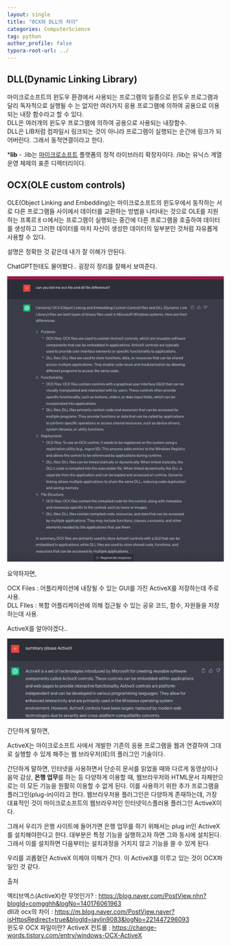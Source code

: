 ```yaml
---
layout: single
title: "OCX와 DLL의 차이"
categories: ComputerScience
tag: python
author_profile: false
typora-root-url: ../
---
```


## DLL(Dynamic Linking Library)

마이크로소프트의 윈도우 환경에서 사용되는 프로그램의 일종으로 윈도우 프로그램과 달리 독자적으로 실행될 수 는 없지만 여러가지 응용 프로그램에 의하여 공용으로 이용되는 내장 함수라고 할 수 있다.  
DLL은 여러개의 윈도우 프로그램에 의하여 공용으로 사용되는 내장함수.  
DLL은 LIB처럼 컴파일시 링크되는 것이 아니라 프로그램이 실행되는 순간에 링크가 되어버린다. 그래서 동적연결이라고 한다.

***lib** - .lib는 [마이크로소프트](https://ko.wikipedia.org/wiki/마이크로소프트) 플랫폼의 정적 라이브러리 확장자이다. /lib는 유닉스 계열 운영 체제의 표준 디렉터리이다.



## OCX(OLE custom controls)

OLE(Object Linking and Embedding)는 마이크로소프트의 윈도우에서 동작하는 서로 다른 프로그램들 사이에서 데이터를 교환하는 방법을 나타내는 것으로 OLE를 지원하는 프록르ㅐㅁ에서는 프로그램이 실행되는 중간에 다른 프로그램을 호출하여 데이터를 생성하고 그러한 데이터를 마치 자신이 생성한 데이터의 일부분인 것처럼 자유롭게 사용할 수 있다.



설명은 정확한 것 같은데 내가 잘 이해가 안된다.

ChatGPT한테도 물어봤다.. 굉장히 정리를 잘해서 보여준다.

![image-20230530201808542](/images/2023-05-30-first/image-20230530201808542.png)

요약하자면, 

OCX Files : 어플리케이션에 내장될 수 있는 GUI를 가진 ActiveX를 저장하는데 주로 사용.  
DLL FIles : 복합 어플리케이션에 의해 접근될 수 있는 공유 코드, 함수, 자원들을 저장하는데 사용.



ActiveX를 알아야겠다..

![image-20230530212651563](/images/2023-05-30-first/image-20230530212651563.png)

간단하게 말하면,

ActiveX는 마이크로소프트 사에서 개발한 기존의 응용 프로그램을 웹과 연결하여 그대로 실행할 수 있게 해주는 웹 브라우저(IE)의 플러그인 기술이다.  

간단하게 말하면, 인터넷을 사용하면서 단순히 문서를 읽었을 때와 다르게 동영상이나 음악 감상, **은행 업무**를 하는 등 다양하게 이용할 때, 웹브라우저와 HTML문서 자체만으로는 이 모든 기능을 원활히 이용할 수 없게 된다. 이를 사용하기 위한 추가 프로그램을 플러그인(plug-in)이라고 한다. 웹브라우저용 플러그인은 다양하게 존재하는데, 가장 대표적인 것이 마이크로소프트의 웹브라우저인 인터넷익스플러용 플러그인 ActiveX이다. 

그래서 우리가 은행 사이트에 들어가면 은행 업무를 하기 위해서는 plug in인 ActiveX를 설치해야한다고 한다. 대부분은 특정 기능을 실행하고자 하면 그와 동시에 설치된다. 그래서 이를 설치하면 다음부터는 설치과정을 거치지 않고 기능을 쓸 수 있게 된다. 

우리를 괴롭혔던 ActiveX 이제야 이해가 간다. 이 ActiveX를 이루고 있는 것이 OCX파일인 것 같다. 



출처

엑티브엑스(ActiveX)란 무엇인가? : https://blog.naver.com/PostView.nhn?blogId=comgghh&logNo=140176061963  
dll과 ocx의 차이 : https://m.blog.naver.com/PostView.naver?isHttpsRedirect=true&blogId=jaylin9083&logNo=221447296093  
윈도우 OCX 파일이란? ActiveX 컨트롤 : https://change-words.tistory.com/entry/windows-OCX-ActiveX  
